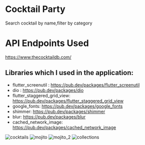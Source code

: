 # Cocktail Party
Search cocktail by name,filter by category

# API Endpoints Used
https://www.thecocktaildb.com/


##  Libraries which I used in the application:
- flutter_screenutil : https://pub.dev/packages/flutter_screenutil
- dio : https://pub.dev/packages/dio
- flutter_staggered_grid_view: https://pub.dev/packages/flutter_staggered_grid_view
- google_fonts: https://pub.dev/packages/google_fonts
- shimmer: https://pub.dev/packages/shimmer
- blur: https://pub.dev/packages/blur
- cached_network_image: https://pub.dev/packages/cached_network_image




![cocktails](https://user-images.githubusercontent.com/72046458/198878852-fb4ea454-569d-4b52-88dc-5c8d92b09419.png)
![mojito](https://user-images.githubusercontent.com/72046458/198878856-0cfdfa9f-71bb-471e-ab86-0c841f3ca5cf.png)
![mojito_2](https://user-images.githubusercontent.com/72046458/198878858-d4144478-ab2f-47e5-9711-6f04b5b01b6a.png)
![collections](https://user-images.githubusercontent.com/72046458/198878860-d9ec1952-3fdb-4291-9794-1d8aa87ed39c.png)

